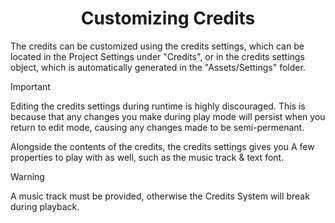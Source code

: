 <div align="center">

  # Customizing Credits
</div>

The credits can be customized using the credits settings, which can be located in the Project Settings under "Credits", or in the credits settings object, which is automatically generated in the "Assets/Settings" folder.

> [!Important]
> Editing the credits settings during runtime is highly discouraged. This is because that any changes you make during play mode will persist when you return to edit mode, causing any changes made to be semi-permenant.

Alongside the contents of the credits, the credits settings gives you A few properties to play with as well, such as the music track & text font.

> [!Warning]
> A music track must be provided, otherwise the Credits System will break during playback.

<!--
> [!Note]
> In Unity 6.0 and beyond, the music property will be an AudioResource instead of an AudioClip, although AudioClip's will still be accepted.
-->
